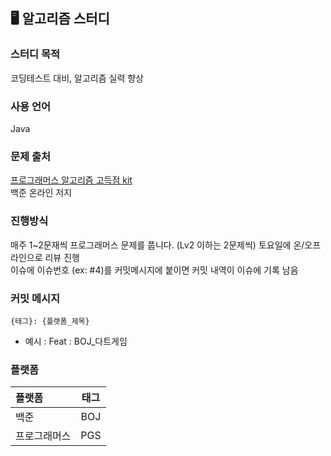 ## 🖥️ 알고리즘 스터디

### 스터디 목적
코딩테스트 대비, 알고리즘 실력 향상

### 사용 언어
Java

### 문제 출처
[프로그래머스 알고리즘 고득점 kit](https://school.programmers.co.kr/learn/challenges?tab=algorithm_practice_kit) <br>백준 온라인 저지

### 진행방식
매주 1~2문재씩 프로그래머스 문제를 풉니다. (Lv2 이하는 2문제씩)
토요일에 온/오프라인으로 리뷰 진행<br>
이슈에 이슈번호 (ex: #4)를 커밋메시지에 붙이면 커밋 내역이 이슈에 기록 남음

### 커밋 메시지
```
{태그}: {플랫폼_제목}
```
- 예시 : Feat : BOJ_다트게임
### 플랫폼
| 플랫폼      | 태그       |
|:-----------|:-----------:|
| 백준  | BOJ |
| 프로그래머스    | PGS     |
